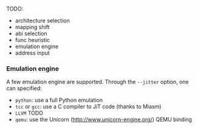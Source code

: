 TODO:
- architecture selection
- mapping shift
- abi selection
- func heuristic
- emulation engine
- address input



### Emulation engine
A few emulation engine are supported. Through the `--jitter` option, one can
specified:

* `python`: use a full Python emulation
* `tcc` or `gcc`: use a C compiler to JiT code (thanks to Miasm)
* `LLVM` TODO
* `qemu`: use the Unicorn (http://www.unicorn-engine.org/) QEMU binding

